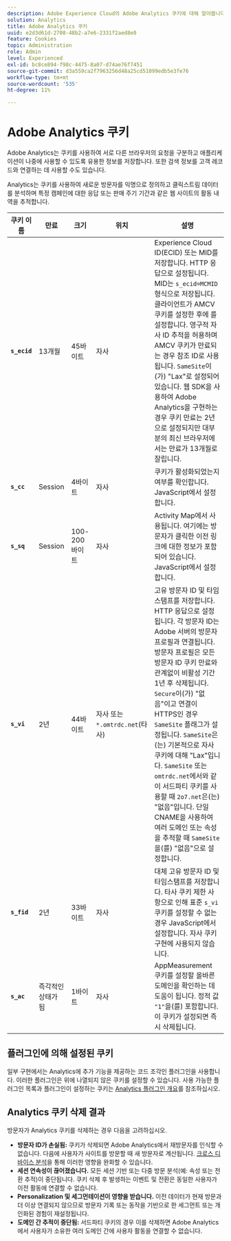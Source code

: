```yaml
---
description: Adobe Experience Cloud의 Adobe Analytics 쿠키에 대해 알아봅니다.
solution: Analytics
title: Adobe Analytics 쿠키
uuid: e2d3d61d-2708-48b2-a7e6-2331f2aed8e0
feature: Cookies
topic: Administration
role: Admin
level: Experienced
exl-id: bc8ce894-f98c-4475-8a07-d74ae76f7451
source-git-commit: d3a559ca2f7963256d48a25cd51099edb5e3fe76
workflow-type: tm+mt
source-wordcount: '535'
ht-degree: 11%

---
```


# Adobe Analytics 쿠키

Adobe Analytics는 쿠키를 사용하여 서로 다른 브라우저의 요청을 구분하고 애플리케이션이 나중에 사용할 수 있도록 유용한 정보를 저장합니다. 또한 검색 정보를 고객 레코드와 연결하는 데 사용할 수도 있습니다.

Analytics는 쿠키를 사용하여 새로운 방문자를 익명으로 정의하고 클릭스트림 데이터를 분석하며 특정 캠페인에 대한 응답 또는 판매 주기 기간과 같은 웹 사이트의 활동 내역을 추적합니다.

| 쿠키 이름 | 만료 | 크기 | 위치 | 설명 |
| --- | --- | --- | --- | --- |
| **`s_ecid`** | 13개월 | 45바이트 | 자사 | Experience Cloud ID(ECID) 또는 MID를 저장합니다. HTTP 응답으로 설정됩니다. MID는 `s_ecid=MCMID` 형식으로 저장됩니다. 클라이언트가 AMCV 쿠키를 설정한 후에 를 설정합니다. 영구적 자사 ID 추적을 허용하며 AMCV 쿠키가 만료되는 경우 참조 ID로 사용됩니다. `SameSite`이(가) &quot;Lax&quot;로 설정되어 있습니다. 웹 SDK을 사용하여 Adobe Analytics을 구현하는 경우 쿠키 만료는 2년으로 설정되지만 대부분의 최신 브라우저에서는 만료가 13개월로 잘립니다. |
| **`s_cc`** | Session | 4바이트 | 자사 | 쿠키가 활성화되었는지 여부를 확인합니다. JavaScript에서 설정합니다. |
| **`s_sq`** | Session | 100-200바이트 | 자사 | Activity Map에서 사용됩니다. 여기에는 방문자가 클릭한 이전 링크에 대한 정보가 포함되어 있습니다. JavaScript에서 설정합니다. |
| **`s_vi`** | 2년 | 44바이트 | 자사 또는 `*.omtrdc.net`(타사) | 고유 방문자 ID 및 타임스탬프를 저장합니다. HTTP 응답으로 설정됩니다. 각 방문자 ID는 Adobe 서버의 방문자 프로필과 연결됩니다. 방문자 프로필은 모든 방문자 ID 쿠키 만료와 관계없이 비활성 기간 1년 후 삭제됩니다. `Secure`이(가) &quot;없음&quot;이고 연결이 HTTPS인 경우 `SameSite` 플래그가 설정됩니다. `SameSite`은(는) 기본적으로 자사 쿠키에 대해 &quot;Lax&quot;입니다. `SameSite` 또는 `omtrdc.net`에서와 같이 서드파티 쿠키를 사용할 때 `2o7.net`은(는) &quot;없음&quot;입니다. 단일 CNAME을 사용하여 여러 도메인 또는 속성을 추적할 때 `SameSite`을(를) &quot;없음&quot;으로 설정합니다. |
| **`s_fid`** | 2년 | 33바이트 | 자사 | 대체 고유 방문자 ID 및 타임스탬프를 저장합니다. 타사 쿠키 제한 사항으로 인해 표준 `s_vi` 쿠키를 설정할 수 없는 경우 JavaScript에서 설정합니다. 자사 쿠키 구현에 사용되지 않습니다. |
| **`s_ac`** | 즉각적인 상태가 됨 | 1바이트 | 자사 | AppMeasurement 쿠키를 설정할 올바른 도메인을 확인하는 데 도움이 됩니다. 정적 값 `"1"`을(를) 포함합니다. 이 쿠키가 설정되면 즉시 삭제됩니다. |

## 플러그인에 의해 설정된 쿠키

일부 구현에서는 Analytics에 추가 기능을 제공하는 코드 조각인 플러그인을 사용합니다. 이러한 플러그인은 위에 나열되지 않은 쿠키를 설정할 수 있습니다. 사용 가능한 플러그인 목록과 플러그인이 설정하는 쿠키는 [Analytics 플러그인 개요](https://experienceleague.adobe.com/ko/docs/analytics/implementation/vars/plugins/impl-plugins)를 참조하십시오.

## Analytics 쿠키 삭제 결과

방문자가 Analytics 쿠키를 삭제하는 경우 다음을 고려하십시오.

* **방문자 ID가 손실됨:** 쿠키가 삭제되면 Adobe Analytics에서 재방문자를 인식할 수 없습니다. 다음에 사용자가 사이트를 방문할 때 새 방문자로 계산됩니다. [크로스 디바이스 분석](https://experienceleague.adobe.com/ko/docs/analytics/components/cda/overview)을 통해 이러한 영향을 완화할 수 있습니다.
* **세션 연속성이 끊어졌습니다.** 모든 세션 기반 또는 다중 방문 분석(예: 속성 또는 전환 추적)이 중단됩니다. 쿠키 삭제 후 발생하는 이벤트 및 전환은 동일한 사용자가 이전 활동에 연결할 수 없습니다.
* **Personalization 및 세그먼테이션이 영향을 받습니다.** 이전 데이터가 현재 방문과 더 이상 연결되지 않으므로 방문자 기록 또는 동작을 기반으로 한 세그먼트 또는 개인화된 경험이 재설정됩니다.
* **도메인 간 추적이 중단됨:** 서드파티 쿠키의 경우 이를 삭제하면 Adobe Analytics에서 사용자가 소유한 여러 도메인 간에 사용자 활동을 연결할 수 없습니다.
